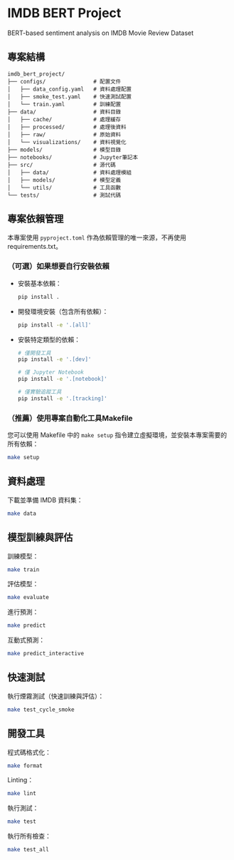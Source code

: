 # IMDB BERT Project

BERT-based sentiment analysis on IMDB Movie Review Dataset

## 專案結構

```
imdb_bert_project/
├── configs/               # 配置文件
│   ├── data_config.yaml   # 資料處理配置
│   ├── smoke_test.yaml    # 快速測試配置
│   └── train.yaml         # 訓練配置
├── data/                  # 資料目錄
│   ├── cache/             # 處理緩存
│   ├── processed/         # 處理後資料
│   ├── raw/               # 原始資料
│   └── visualizations/    # 資料視覺化
├── models/                # 模型目錄
├── notebooks/             # Jupyter筆記本
├── src/                   # 源代碼
│   ├── data/              # 資料處理模組
│   ├── models/            # 模型定義
│   └── utils/             # 工具函數
└── tests/                 # 測試代碼
```

## 專案依賴管理

本專案使用 `pyproject.toml` 作為依賴管理的唯一來源，不再使用 requirements.txt。

### （可選）如果想要自行安裝依賴

- 安裝基本依賴：
  ```bash
  pip install .
  ```

- 開發環境安裝（包含所有依賴）：
  ```bash
  pip install -e '.[all]'
  ```

- 安裝特定類型的依賴：
  ```bash
  # 僅開發工具
  pip install -e '.[dev]'
  
  # 僅 Jupyter Notebook 
  pip install -e '.[notebook]'
  
  # 僅實驗追蹤工具
  pip install -e '.[tracking]'
  ```

### （推薦）使用專案自動化工具Makefile

您可以使用 Makefile 中的 `make setup` 指令建立虛擬環境，並安裝本專案需要的所有依賴：

```bash
make setup
```

## 資料處理

下載並準備 IMDB 資料集：

```bash
make data
```

## 模型訓練與評估

訓練模型：

```bash
make train
```

評估模型：

```bash
make evaluate
```

進行預測：

```bash
make predict
```

互動式預測：

```bash
make predict_interactive
```

## 快速測試

執行煙霧測試（快速訓練與評估）：

```bash
make test_cycle_smoke
```

## 開發工具

程式碼格式化：

```bash
make format
```

Linting：

```bash
make lint
```

執行測試：

```bash
make test
```

執行所有檢查：

```bash
make test_all
```
